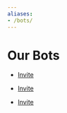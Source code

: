```yaml
---
aliases:
- /bots/
---
```


# Our Bots

<Person
  avatar="/logo_happy.svg"
  imageClass="large"
  name="Taco"
  subtitle="The primary Discord bot for Taco Bot.">

- [Invite](/bot/)

</Person>

<Person
  avatar="/logo_happy.svg"
  imageClass="large"
  name="Taco Two"
  subtitle="The secondary instance of Taco Bot. (formerly Trello#5300)">

- [Invite](/twobot/)

</Person>

<Person
  avatar="/logo_happy.svg"
  imageClass="large"
  name="Taco Nightly"
  subtitle="The bleeding edge version of Taco Bot. New features arrive here first, but data may be changed without notice.">

- [Invite](/nightlybot/)

</Person>
